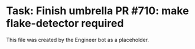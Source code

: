 # Task: Finish umbrella PR #710: make flake-detector required
This file was created by the Engineer bot as a placeholder.
